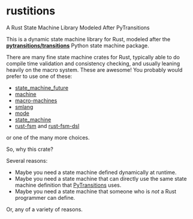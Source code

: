 # rustitions
A Rust State Machine Library Modeled After PyTransitions

This is a dynamic state machine library for Rust, modeled after
the **[pytransitions/transitions](https://github.com/pytransitions/transitions)**
Python state machine package.

There are many fine state machine crates for Rust, typically able
to do compile time validation and consistency checking, and usually
leaning heavily on the macro system. These are awesome! You probably
would prefer to use one of these:
* [state_machine_future](https://crates.io/crates/state_machine_future)
* [machine](https://crates.io/crates/machine)
* [macro-machines](https://crates.io/crates/macro-machines)
* [smlang](https://crates.io/crates/smlang)
* [mode](https://crates.io/crates/mode)
* [state_machine](https://crates.io/crates/state_machine)
* [rust-fsm](https://crates.io/crates/rust-fsm)
  and [rust-fsm-dsl](https://crates.io/crates/rust-fsm-dsl)

or one of the many more choices.

So, why this crate?

Several reasons:
* Maybe you need a state machine defined dynamically at runtime.
* Maybe you need a state machine that can directly use the same
 state machine definition that 
 [PyTransitions](https://github.com/pytransitions/transitions)
  uses.
* Maybe you need a state machine that someone who is _not_ a Rust
 programmer can define.

Or, any of a variety of reasons.
